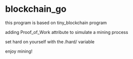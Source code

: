 # blockchain_go
this program is based on tiny_blockchain program

adding Proof_of_Work attribute to simulate a mining process

set hard on yourself with the /hard/ variable

enjoy mining!
